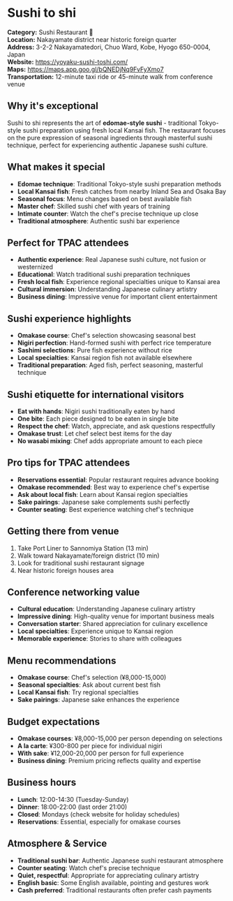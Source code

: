 # Sushi to shi

**Category:** Sushi Restaurant 🍣  
**Location:** Nakayamate district near historic foreign quarter  
**Address:** 3-2-2 Nakayamatedori, Chuo Ward, Kobe, Hyogo 650-0004, Japan  
**Website:** https://yoyaku-sushi-toshi.com/  
**Maps:** https://maps.app.goo.gl/bQNEDjNq9FvFyXmo7  
**Transportation:** 12-minute taxi ride or 45-minute walk from conference venue  

## Why it's exceptional

Sushi to shi represents the art of **edomae-style sushi** - traditional Tokyo-style sushi preparation using fresh local Kansai fish. The restaurant focuses on the pure expression of seasonal ingredients through masterful sushi technique, perfect for experiencing authentic Japanese sushi culture.

## What makes it special

- **Edomae technique**: Traditional Tokyo-style sushi preparation methods
- **Local Kansai fish**: Fresh catches from nearby Inland Sea and Osaka Bay
- **Seasonal focus**: Menu changes based on best available fish
- **Master chef**: Skilled sushi chef with years of training
- **Intimate counter**: Watch the chef's precise technique up close
- **Traditional atmosphere**: Authentic sushi bar experience

## Perfect for TPAC attendees

- **Authentic experience**: Real Japanese sushi culture, not fusion or westernized
- **Educational**: Watch traditional sushi preparation techniques
- **Fresh local fish**: Experience regional specialties unique to Kansai area
- **Cultural immersion**: Understanding Japanese culinary artistry
- **Business dining**: Impressive venue for important client entertainment

## Sushi experience highlights

- **Omakase course**: Chef's selection showcasing seasonal best
- **Nigiri perfection**: Hand-formed sushi with perfect rice temperature
- **Sashimi selections**: Pure fish experience without rice
- **Local specialties**: Kansai region fish not available elsewhere
- **Traditional preparation**: Aged fish, perfect seasoning, masterful technique

## Sushi etiquette for international visitors

- **Eat with hands**: Nigiri sushi traditionally eaten by hand
- **One bite**: Each piece designed to be eaten in single bite
- **Respect the chef**: Watch, appreciate, and ask questions respectfully
- **Omakase trust**: Let chef select best items for the day
- **No wasabi mixing**: Chef adds appropriate amount to each piece

## Pro tips for TPAC attendees

- **Reservations essential**: Popular restaurant requires advance booking
- **Omakase recommended**: Best way to experience chef's expertise
- **Ask about local fish**: Learn about Kansai region specialties
- **Sake pairings**: Japanese sake complements sushi perfectly
- **Counter seating**: Best experience watching chef's technique

## Getting there from venue

1. Take Port Liner to Sannomiya Station (13 min)
2. Walk toward Nakayamate/foreign district (10 min)
3. Look for traditional sushi restaurant signage
4. Near historic foreign houses area

## Conference networking value

- **Cultural education**: Understanding Japanese culinary artistry
- **Impressive dining**: High-quality venue for important business meals
- **Conversation starter**: Shared appreciation for culinary excellence
- **Local specialties**: Experience unique to Kansai region
- **Memorable experience**: Stories to share with colleagues

## Menu recommendations

- **Omakase course**: Chef's selection (¥8,000-15,000)
- **Seasonal specialties**: Ask about current best fish
- **Local Kansai fish**: Try regional specialties
- **Sake pairings**: Japanese sake enhances the experience

## Budget expectations

- **Omakase courses**: ¥8,000-15,000 per person depending on selections
- **A la carte**: ¥300-800 per piece for individual nigiri
- **With sake**: ¥12,000-20,000 per person for full experience
- **Business dining**: Premium pricing reflects quality and expertise

## Business hours

- **Lunch**: 12:00-14:30 (Tuesday-Sunday)
- **Dinner**: 18:00-22:00 (last order 21:00)
- **Closed**: Mondays (check website for holiday schedules)
- **Reservations**: Essential, especially for omakase courses

## Atmosphere & Service

- **Traditional sushi bar**: Authentic Japanese sushi restaurant atmosphere
- **Counter seating**: Watch chef's precise technique
- **Quiet, respectful**: Appropriate for appreciating culinary artistry
- **English basic**: Some English available, pointing and gestures work
- **Cash preferred**: Traditional restaurants often prefer cash payments